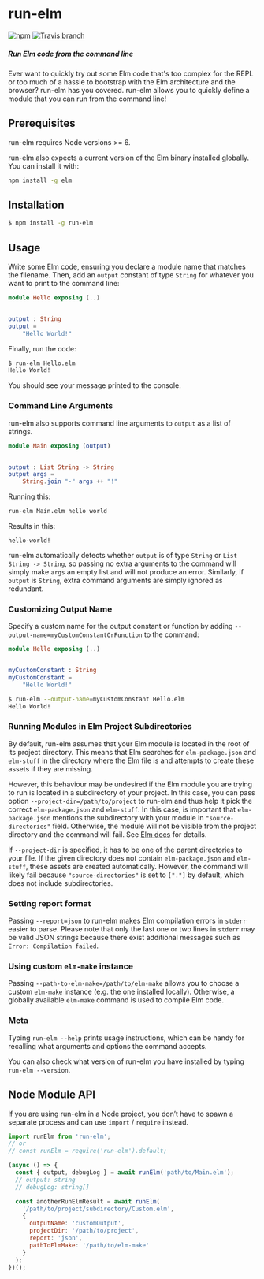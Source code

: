 # run-elm

[![npm](https://img.shields.io/npm/v/run-elm.svg?style=flat-square)](https://www.npmjs.com/package/run-elm)
[![Travis branch](https://img.shields.io/travis/jfairbank/run-elm/master.svg?style=flat-square)](https://travis-ci.org/jfairbank/run-elm)

##### Run Elm code from the command line

Ever want to quickly try out some Elm code that's too complex for the REPL or
too much of a hassle to bootstrap with the Elm architecture and the browser?
run-elm has you covered. run-elm allows you to quickly define a module that you
can run from the command line!

## Prerequisites

run-elm requires Node versions >= 6.

run-elm also expects a current version of the Elm binary installed globally. You can
install it with:

```sh
npm install -g elm
```

## Installation

```sh
$ npm install -g run-elm
```

## Usage

Write some Elm code, ensuring you declare a module name that matches the
filename. Then, add an `output` constant of type `String` for whatever you want
to print to the command line:

```elm
module Hello exposing (..)


output : String
output =
    "Hello World!"
```

Finally, run the code:

```bash
$ run-elm Hello.elm
Hello World!
```

You should see your message printed to the console.

### Command Line Arguments

run-elm also supports command line arguments to `output` as a list of strings.

```elm
module Main exposing (output)


output : List String -> String
output args =
    String.join "-" args ++ "!"
```

Running this:

```bash
run-elm Main.elm hello world
```

Results in this:

```
hello-world!
```

run-elm automatically detects whether `output` is of type `String` or `List String -> String`, so passing no extra arguments to the command will simply make `args` an empty list and will not produce an error.
Similarly, if `output` is `String`, extra command arguments are simply ignored as redundant.

### Customizing Output Name

Specify a custom name for the output constant or function by adding `--output-name=myCustomConstantOrFunction` to the command:

```elm
module Hello exposing (..)


myCustomConstant : String
myCustomConstant =
    "Hello World!"
```

```bash
$ run-elm --output-name=myCustomConstant Hello.elm
Hello World!
```

### Running Modules in Elm Project Subdirectories

By default, run-elm assumes that your Elm module is located in the root of its project directory.
This means that Elm searches for `elm-package.json` and `elm-stuff` in the directory where the Elm file is and attempts to create these assets if they are missing.

However, this behaviour may be undesired if the Elm module you are trying to run is located in a subdirectory of your project.
In this case, you can pass option `--project-dir=/path/to/project` to run-elm and thus help it pick the correct `elm-package.json` and `elm-stuff`.
In this case, is important that `elm-package.json` mentions the subdirectory with your module in `"source-directories"` field.
Otherwise, the module will not be visible from the project directory and the command will fail.
See [Elm docs](https://guide.elm-lang.org/reuse/modules.html#building-projects-with-multiple-modules) for details.

If `--project-dir` is specified, it has to be one of the parent directories to your file.
If the given directory does not contain `elm-package.json` and `elm-stuff`, these assets are created automatically.
However, the command will likely fail because `"source-directories"` is set to `["."]` by default, which does not include subdirectories.

### Setting report format

Passing `--report=json` to run-elm makes Elm compilation errors in `stderr` easier to parse.
Please note that only the last one or two lines in `stderr` may be valid JSON strings because there exist additional messages such as `Error: Compilation failed`.

### Using custom `elm-make` instance

Passing `--path-to-elm-make=/path/to/elm-make` allows you to choose a custom `elm-make` instance (e.g. the one installed locally).
Otherwise, a globally available `elm-make` command is used to compile Elm code.

### Meta

Typing `run-elm --help` prints usage instructions, which can be handy for recalling what arguments and options the command accepts.

You can also check what version of run-elm you have installed by typing `run-elm --version`.

## Node Module API

If you are using run-elm in a Node project, you don’t have to spawn a separate process and can use `import` / `require` instead.

```js
import runElm from 'run-elm';
// or
// const runElm = require('run-elm').default;

(async () => {
  const { output, debugLog } = await runElm('path/to/Main.elm');
  // output: string
  // debugLog: string[]

  const anotherRunElmResult = await runElm(
    '/path/to/project/subdirectory/Custom.elm',
    {
      outputName: 'customOutput',
      projectDir: '/path/to/project',
      report: 'json',
      pathToElmMake: '/path/to/elm-make'
    }
  );
})();
```
